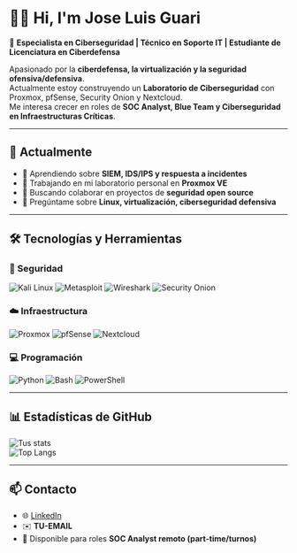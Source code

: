# 👨‍💻 Hi, I'm Jose Luis Guari  

🎯 **Especialista en Ciberseguridad | Técnico en Soporte IT | Estudiante de Licenciatura en Ciberdefensa**  

Apasionado por la **ciberdefensa, la virtualización y la seguridad ofensiva/defensiva**.  
Actualmente estoy construyendo un **Laboratorio de Ciberseguridad** con Proxmox, pfSense, Security Onion y Nextcloud.  
Me interesa crecer en roles de **SOC Analyst, Blue Team y Ciberseguridad en Infraestructuras Críticas**.  

---

## 🚀 Actualmente
- 🌱 Aprendiendo sobre **SIEM, IDS/IPS y respuesta a incidentes**  
- 🔭 Trabajando en mi laboratorio personal en **Proxmox VE**  
- 🤝 Buscando colaborar en proyectos de **seguridad open source**  
- 💬 Pregúntame sobre **Linux, virtualización, ciberseguridad defensiva**  

---

## 🛠️ Tecnologías y Herramientas

### 🔐 Seguridad
![Kali Linux](https://img.shields.io/badge/Kali_Linux-557C94?style=for-the-badge&logo=kalilinux&logoColor=white)
![Metasploit](https://img.shields.io/badge/Metasploit-2E8B57?style=for-the-badge&logo=metasploit&logoColor=white)
![Wireshark](https://img.shields.io/badge/Wireshark-1679A7?style=for-the-badge&logo=wireshark&logoColor=white)
![Security Onion](https://img.shields.io/badge/Security_Onion-0E83CD?style=for-the-badge)

### ☁️ Infraestructura
![Proxmox](https://img.shields.io/badge/Proxmox-E57000?style=for-the-badge&logo=proxmox&logoColor=white)
![pfSense](https://img.shields.io/badge/pfSense-2E3A59?style=for-the-badge&logo=pfsense&logoColor=white)
![Nextcloud](https://img.shields.io/badge/Nextcloud-0082C9?style=for-the-badge&logo=nextcloud&logoColor=white)

### 💻 Programación
![Python](https://img.shields.io/badge/Python-3776AB?style=for-the-badge&logo=python&logoColor=white)
![Bash](https://img.shields.io/badge/Bash-4EAA25?style=for-the-badge&logo=gnubash&logoColor=white)
![PowerShell](https://img.shields.io/badge/PowerShell-5391FE?style=for-the-badge&logo=powershell&logoColor=white)

---

## 📊 Estadísticas de GitHub
![Tus stats](https://github-readme-stats.vercel.app/api?username=jguari04&show_icons=true&theme=radical)  
![Top Langs](https://github-readme-stats.vercel.app/api/top-langs/?username=jguari04&layout=compact&theme=radical)  

---

## 📫 Contacto
- 🌐 [LinkedIn](https://linkedin.com/in/TU-LINKEDIN)  
- ✉️ **TU-EMAIL**  
- 🚀 Disponible para roles **SOC Analyst remoto (part-time/turnos)**  
